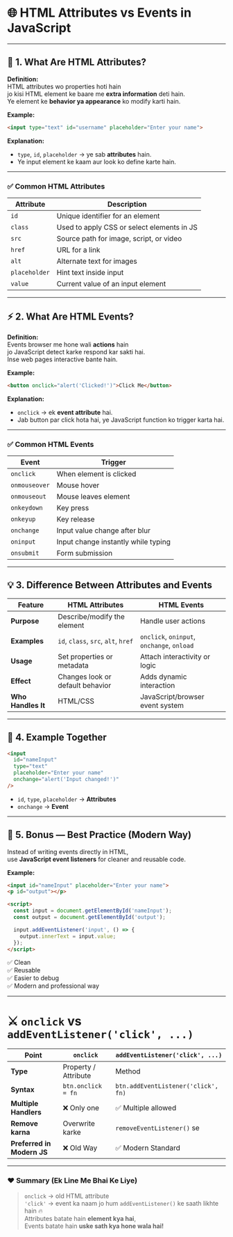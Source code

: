 # 🌐 HTML Attributes vs Events in JavaScript

---



## 🧩 1. What Are HTML Attributes?

**Definition:**  
HTML attributes wo properties hoti hain  
jo kisi HTML element ke baare me **extra information** deti hain.  
Ye element ke **behavior ya appearance** ko modify karti hain.

**Example:**
```html
<input type="text" id="username" placeholder="Enter your name">
```

**Explanation:**
- `type`, `id`, `placeholder` → ye sab **attributes** hain.  
- Ye input element ke kaam aur look ko define karte hain.

---

### ✅ Common HTML Attributes

| Attribute | Description |
|------------|-------------|
| `id` | Unique identifier for an element |
| `class` | Used to apply CSS or select elements in JS |
| `src` | Source path for image, script, or video |
| `href` | URL for a link |
| `alt` | Alternate text for images |
| `placeholder` | Hint text inside input |
| `value` | Current value of an input element |

---

## ⚡ 2. What Are HTML Events?

**Definition:**  
Events browser me hone wali **actions** hain  
jo JavaScript detect karke respond kar sakti hai.  
Inse web pages interactive bante hain.

**Example:**
```html
<button onclick="alert('Clicked!')">Click Me</button>
```

**Explanation:**
- `onclick` → ek **event attribute** hai.
- Jab button par click hota hai, ye JavaScript function ko trigger karta hai.

---

### ✅ Common HTML Events

| Event | Trigger |
|--------|----------|
| `onclick` | When element is clicked |
| `onmouseover` | Mouse hover |
| `onmouseout` | Mouse leaves element |
| `onkeydown` | Key press |
| `onkeyup` | Key release |
| `onchange` | Input value change after blur |
| `oninput` | Input change instantly while typing |
| `onsubmit` | Form submission |

---

## 💡 3. Difference Between Attributes and Events

| Feature | HTML Attributes | HTML Events |
|----------|------------------|-------------|
| **Purpose** | Describe/modify the element | Handle user actions |
| **Examples** | `id`, `class`, `src`, `alt`, `href` | `onclick`, `oninput`, `onchange`, `onload` |
| **Usage** | Set properties or metadata | Attach interactivity or logic |
| **Effect** | Changes look or default behavior | Adds dynamic interaction |
| **Who Handles It** | HTML/CSS | JavaScript/browser event system |

---

## 🧠 4. Example Together

```html
<input 
  id="nameInput" 
  type="text" 
  placeholder="Enter your name" 
  onchange="alert('Input changed!')"
/>
```

- `id`, `type`, `placeholder` → **Attributes**  
- `onchange` → **Event**

---

## 🧩 5. Bonus — Best Practice (Modern Way)

Instead of writing events directly in HTML,  
use **JavaScript event listeners** for cleaner and reusable code.

**Example:**
```html
<input id="nameInput" placeholder="Enter your name">
<p id="output"></p>

<script>
  const input = document.getElementById('nameInput');
  const output = document.getElementById('output');

  input.addEventListener('input', () => {
    output.innerText = input.value;
  });
</script>
```

✅ Clean  
✅ Reusable  
✅ Easier to debug  
✅ Modern and professional way

---

# ⚔️ `onclick` vs `addEventListener('click', ...)`

| Point | `onclick` | `addEventListener('click', ...)` |
|--------|------------|--------------------------------|
| **Type** | Property / Attribute | Method |
| **Syntax** | `btn.onclick = fn` | `btn.addEventListener('click', fn)` |
| **Multiple Handlers** | ❌ Only one | ✅ Multiple allowed |
| **Remove karna** | Overwrite karke | `removeEventListener()` se |
| **Preferred in Modern JS** | ❌ Old Way | ✅ Modern Standard |

---

### ❤️ Summary (Ek Line Me Bhai Ke Liye)

> `onclick` → old HTML attribute  
> `'click'` → event ka naam jo hum `addEventListener()` ke saath likhte hain 🔥  
> Attributes batate hain **element kya hai**,  
> Events batate hain **uske sath kya hone wala hai!**
